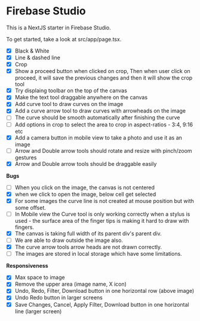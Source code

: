 # Firebase Studio

This is a NextJS starter in Firebase Studio.

To get started, take a look at src/app/page.tsx.

- [x] Black & White
- [x] Line & dashed line
- [x] Crop
- [x] Show a proceed button when clicked on crop, Then when user click on proceed, it will save the previous changes and then it will show the crop tool
- [x] Try displaing toolbar on the top of the canvas
- [x] Make the text tool draggable anywhere on the canvas
- [x] Add curve tool to draw curves on the image
- [x] Add a curve arrow tool to draw curves with arrowheads on the image
- [ ] The curve should be smooth automatically after finishing the curve
- [ ] Add options in crop to select the area to crop in aspect-ratios - 3:4, 9:16 etc
- [x] Add a camera button in mobile view to take a photo and use it as an image
- [ ] Arrow and Double arrow tools should rotate and resize with pinch/zoom gestures
- [x] Arrow and Double arrow tools should be draggable easily

**Bugs**

- [ ] When you click on the image, the canvas is not centered
- [x] when we click to open the image, below cell get selected
- [x] For some images the curve line is not created at mouse position but with some offset.
- [ ] In Mobile view the Curve tool is only working correctly when a stylus is used - the surface area of the finger tips is making it hard to draw with fingers.
- [x] The canvas is taking full width of its parent div's parent div.
- [ ] We are able to draw outside the image also.
- [x] The curve arrow tools arrow heads are not drawn correctly.
- [ ] The images are stored in local storage which have some limitations.

**Responsiveness**

- [x] Max space to image
- [x] Remove the upper area (image name, X icon)
- [x] Undo, Redo, Filter, Download button in one horizontal row (above image)
- [x] Undo Redo button in larger screens
- [x] Save Changes, Cancel, Apply Filter, Download button in one horizontal line (larger screen)

